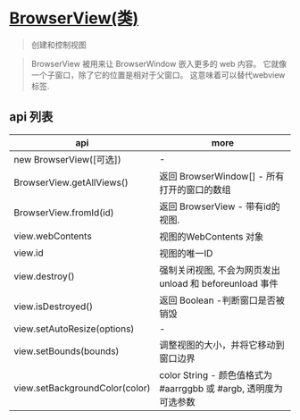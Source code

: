 # [BrowserView(类)](https://electronjs.org/docs/api/browser-view)

> 创建和控制视图

> BrowserView 被用来让 BrowserWindow 嵌入更多的 web 内容。 它就像一个子窗口，除了它的位置是相对于父窗口。 这意味着可以替代webview标签.

## api 列表

| api                            | more                                                             |
| ------------------------------ | ---------------------------------------------------------------- |
| new BrowserView([可选])        | -                                                                |
| BrowserView.getAllViews()      | 返回 BrowserWindow[] - 所有打开的窗口的数组                      |
| BrowserView.fromId(id)         | 返回 BrowserView - 带有id的视图.                                 |
| view.webContents               | 视图的WebContents 对象                                           |
| view.id                        | 视图的唯一ID                                                     |
| view.destroy()                 | 强制关闭视图, 不会为网页发出 unload 和 beforeunload 事件         |
| view.isDestroyed()             | 返回 Boolean -判断窗口是否被销毁                                 |
| view.setAutoResize(options)    | -                                                                |
| view.setBounds(bounds)         | 调整视图的大小，并将它移动到窗口边界                             |
| view.setBackgroundColor(color) | color String - 颜色值格式为 #aarrggbb 或 #argb, 透明度为可选参数 |